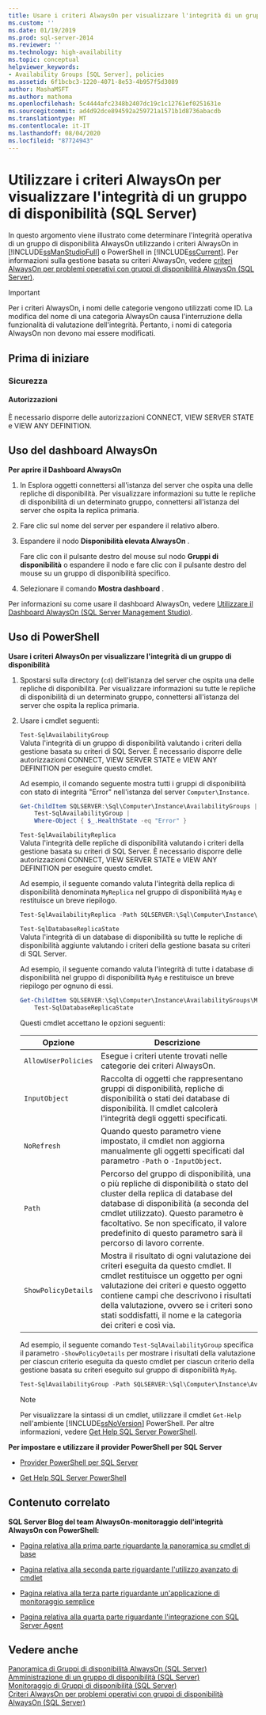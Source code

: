 ```yaml
---
title: Usare i criteri AlwaysOn per visualizzare l'integrità di un gruppo di disponibilità (SQL Server) | Microsoft Docs
ms.custom: ''
ms.date: 01/19/2019
ms.prod: sql-server-2014
ms.reviewer: ''
ms.technology: high-availability
ms.topic: conceptual
helpviewer_keywords:
- Availability Groups [SQL Server], policies
ms.assetid: 6f1bcbc3-1220-4071-8e53-4b957f5d3089
author: MashaMSFT
ms.author: mathoma
ms.openlocfilehash: 5c4444afc2348b2407dc19c1c12761ef0251631e
ms.sourcegitcommit: ad4d92dce894592a259721a1571b1d8736abacdb
ms.translationtype: MT
ms.contentlocale: it-IT
ms.lasthandoff: 08/04/2020
ms.locfileid: "87724943"
---
```

# <a name="use-alwayson-policies-to-view-the-health-of-an-availability-group-sql-server"></a>Utilizzare i criteri AlwaysOn per visualizzare l'integrità di un gruppo di disponibilità (SQL Server)
  In questo argomento viene illustrato come determinare l'integrità operativa di un gruppo di disponibilità AlwaysOn utilizzando i criteri AlwaysOn in [!INCLUDE[ssManStudioFull](../../../includes/ssmanstudiofull-md.md)] o PowerShell in [!INCLUDE[ssCurrent](../../../includes/sscurrent-md.md)]. Per informazioni sulla gestione basata su criteri AlwaysOn, vedere [criteri AlwaysOn per problemi operativi con gruppi di disponibilità AlwaysOn (SQL Server)](always-on-policies-for-operational-issues-always-on-availability.md).  
  
> [!IMPORTANT]  
>  Per i criteri AlwaysOn, i nomi delle categorie vengono utilizzati come ID. La modifica del nome di una categoria AlwaysOn causa l'interruzione della funzionalità di valutazione dell'integrità. Pertanto, i nomi di categoria AlwaysOn non devono mai essere modificati.  
  

  
##  <a name="before-you-begin"></a><a name="BeforeYouBegin"></a> Prima di iniziare  
  
###  <a name="security"></a><a name="Security"></a> Sicurezza  
  
####  <a name="permissions"></a><a name="Permissions"></a> Autorizzazioni  
 È necessario disporre delle autorizzazioni CONNECT, VIEW SERVER STATE e VIEW ANY DEFINITION.  
  
##  <a name="using-the-alwayson-dashboard"></a><a name="SSMSProcedure"></a>Uso del dashboard AlwaysOn  
 **Per aprire il Dashboard AlwaysOn**  
  
1.  In Esplora oggetti connettersi all'istanza del server che ospita una delle repliche di disponibilità. Per visualizzare informazioni su tutte le repliche di disponibilità di un determinato gruppo, connettersi all'istanza del server che ospita la replica primaria.  
  
2.  Fare clic sul nome del server per espandere il relativo albero.  
  
3.  Espandere il nodo **Disponibilità elevata AlwaysOn** .  
  
     Fare clic con il pulsante destro del mouse sul nodo **Gruppi di disponibilità** o espandere il nodo e fare clic con il pulsante destro del mouse su un gruppo di disponibilità specifico.  
  
4.  Selezionare il comando **Mostra dashboard** .  
  
 Per informazioni su come usare il dashboard AlwaysOn, vedere [Utilizzare il Dashboard AlwaysOn &#40;SQL Server Management Studio&#41;](use-the-always-on-dashboard-sql-server-management-studio.md).  
  
##  <a name="using-powershell"></a><a name="PowerShellProcedure"></a> Uso di PowerShell  
 **Usare i criteri AlwaysOn per visualizzare l'integrità di un gruppo di disponibilità**  
  
1.  Spostarsi sulla directory (`cd`) dell'istanza del server che ospita una delle repliche di disponibilità. Per visualizzare informazioni su tutte le repliche di disponibilità di un determinato gruppo, connettersi all'istanza del server che ospita la replica primaria.  
  
2.  Usare i cmdlet seguenti:  
  
     `Test-SqlAvailabilityGroup`  
     Valuta l'integrità di un gruppo di disponibilità valutando i criteri della gestione basata su criteri di SQL Server. È necessario disporre delle autorizzazioni CONNECT, VIEW SERVER STATE e VIEW ANY DEFINITION per eseguire questo cmdlet.  
  
     Ad esempio, il comando seguente mostra tutti i gruppi di disponibilità con stato di integrità "Error" nell'istanza del server `Computer\Instance`.  
  
    ```powershell
    Get-ChildItem SQLSERVER:\Sql\Computer\Instance\AvailabilityGroups |
        Test-SqlAvailabilityGroup |
        Where-Object { $_.HealthState -eq "Error" }  
    ```  
  
     `Test-SqlAvailabilityReplica`  
     Valuta l'integrità delle repliche di disponibilità valutando i criteri della gestione basata su criteri di SQL Server. È necessario disporre delle autorizzazioni CONNECT, VIEW SERVER STATE e VIEW ANY DEFINITION per eseguire questo cmdlet.  
  
     Ad esempio, il seguente comando valuta l'integrità della replica di disponibilità denominata `MyReplica` nel gruppo di disponibilità `MyAg` e restituisce un breve riepilogo.  
  
    ```powershell
    Test-SqlAvailabilityReplica -Path SQLSERVER:\Sql\Computer\Instance\AvailabilityGroups\MyAg\AvailabilityReplicas\MyReplica  
    ```  
  
     `Test-SqlDatabaseReplicaState`  
     Valuta l'integrità di un database di disponibilità su tutte le repliche di disponibilità aggiunte valutando i criteri della gestione basata su criteri di SQL Server.  
  
     Ad esempio, il seguente comando valuta l'integrità di tutte i database di disponibilità nel gruppo di disponibilità `MyAg` e restituisce un breve riepilogo per ognuno di essi.  
  
    ```powershell
    Get-ChildItem SQLSERVER:\Sql\Computer\Instance\AvailabilityGroups\MyAg\DatabaseReplicaStates |
        Test-SqlDatabaseReplicaState  
    ```  
  
     Questi cmdlet accettano le opzioni seguenti:  
  
    |Opzione|Descrizione|  
    |------------|-----------------|  
    |`AllowUserPolicies`|Esegue i criteri utente trovati nelle categorie dei criteri AlwaysOn.|  
    |`InputObject`|Raccolta di oggetti che rappresentano gruppi di disponibilità, repliche di disponibilità o stati dei database di disponibilità. Il cmdlet calcolerà l'integrità degli oggetti specificati.|  
    |`NoRefresh`|Quando questo parametro viene impostato, il cmdlet non aggiorna manualmente gli oggetti specificati dal parametro `-Path` o `-InputObject`.|  
    |`Path`|Percorso del gruppo di disponibilità, una o più repliche di disponibilità o stato del cluster della replica di database del database di disponibilità (a seconda del cmdlet utilizzato). Questo parametro è facoltativo. Se non specificato, il valore predefinito di questo parametro sarà il percorso di lavoro corrente.|  
    |`ShowPolicyDetails`|Mostra il risultato di ogni valutazione dei criteri eseguita da questo cmdlet. Il cmdlet restituisce un oggetto per ogni valutazione dei criteri e questo oggetto contiene campi che descrivono i risultati della valutazione, ovvero se i criteri sono stati soddisfatti, il nome e la categoria dei criteri e così via.|  
  
     Ad esempio, il seguente comando `Test-SqlAvailabilityGroup` specifica il parametro `-ShowPolicyDetails` per mostrare i risultati della valutazione per ciascun criterio eseguita da questo cmdlet per ciascun criterio della gestione basata su criteri eseguito sul gruppo di disponibilità `MyAg`.  
  
    ```powershell
    Test-SqlAvailabilityGroup -Path SQLSERVER:\Sql\Computer\Instance\AvailabilityGroups\AgName -ShowPolicyDetails  
    ```  
  
    > [!NOTE]  
    >  Per visualizzare la sintassi di un cmdlet, utilizzare il cmdlet `Get-Help` nell'ambiente [!INCLUDE[ssNoVersion](../../../includes/ssnoversion-md.md)] PowerShell. Per altre informazioni, vedere [Get Help SQL Server PowerShell](../../../powershell/sql-server-powershell.md).  
  
 **Per impostare e utilizzare il provider PowerShell per SQL Server**  
  
-   [Provider PowerShell per SQL Server](../../../powershell/sql-server-powershell-provider.md)  
  
-   [Get Help SQL Server PowerShell](../../../powershell/sql-server-powershell.md)  
  
##  <a name="related-content"></a><a name="RelatedContent"></a> Contenuto correlato  
 **SQL Server Blog del team AlwaysOn-monitoraggio dell'integrità AlwaysOn con PowerShell:**  
  
-   [Pagina relativa alla prima parte riguardante la panoramica su cmdlet di base](https://docs.microsoft.com/archive/blogs/sqlalwayson/monitoring-alwayson-health-with-powershell-part-1-basic-cmdlet-overview)  
  
-   [Pagina relativa alla seconda parte riguardante l'utilizzo avanzato di cmdlet](https://docs.microsoft.com/archive/blogs/sqlalwayson/the-alwayson-health-model-part-2-extending-the-health-model)  
  
-   [Pagina relativa alla terza parte riguardante un'applicazione di monitoraggio semplice](https://docs.microsoft.com/archive/blogs/sqlalwayson/monitoring-alwayson-health-with-powershell-part-3-a-simple-monitoring-application)  
  
-   [Pagina relativa alla quarta parte riguardante l'integrazione con SQL Server Agent](https://docs.microsoft.com/archive/blogs/sqlalwayson/monitoring-alwayson-health-with-powershell-part-4-integration-with-sql-server-agent)  
  
## <a name="see-also"></a>Vedere anche  
 [Panoramica di Gruppi di disponibilità AlwaysOn &#40;SQL Server&#41;](overview-of-always-on-availability-groups-sql-server.md)   
 [Amministrazione di un gruppo di disponibilità &#40;SQL Server&#41;](administration-of-an-availability-group-sql-server.md)   
 [Monitoraggio di Gruppi di disponibilità &#40;SQL Server&#41;](monitoring-of-availability-groups-sql-server.md)   
 [Criteri AlwaysOn per problemi operativi con gruppi di disponibilità AlwaysOn (SQL Server)](always-on-policies-for-operational-issues-always-on-availability.md) 
